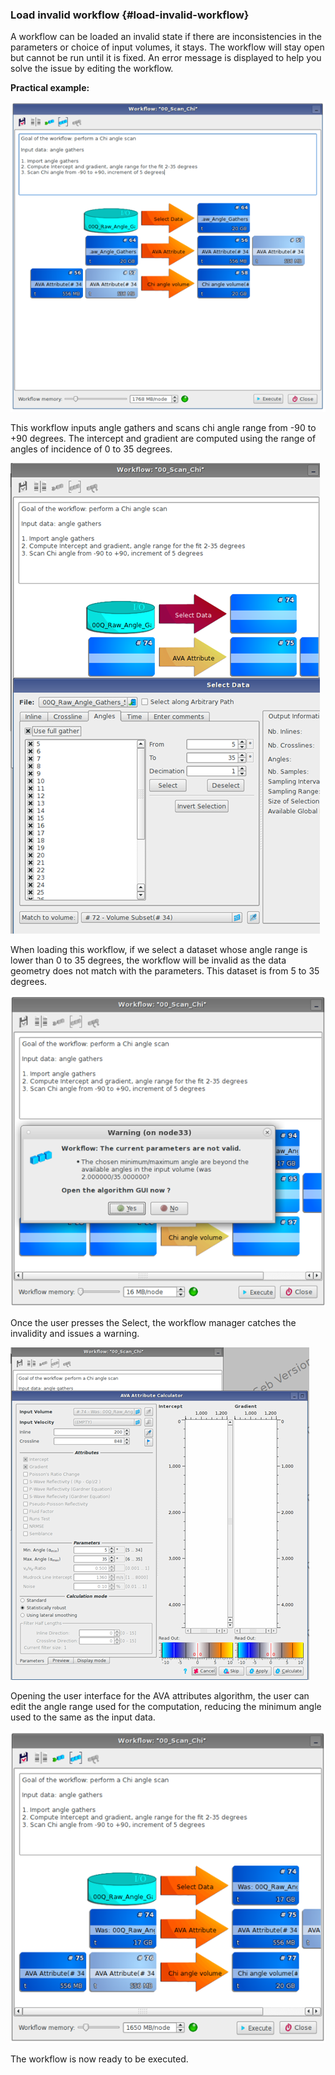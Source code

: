 ### Load invalid workflow {#load-invalid-workflow}

A workflow can be loaded an invalid state if there are inconsistencies in the parameters or choice of input volumes, it stays. The workflow will stay open but cannot be run until it is fixed. An error message is displayed to help you solve the issue by editing the workflow.

**Practical example:**

![](/assets/033_Workflow.png)

This workflow inputs angle gathers and scans chi angle range from -90 to +90 degrees. The intercept and gradient are computed using the range of angles of incidence of 0 to 35 degrees.

![](/assets/034_Workflow.png)

When loading this workflow, if we select a dataset whose angle range is lower than 0 to 35 degrees, the workflow will be invalid as the data geometry does not match with the parameters. This dataset is from 5 to 35 degrees.

![](/assets/035_Workflow.png)

Once the user presses the Select, the workflow manager catches the invalidity and issues a warning.

![](/assets/036_Workflow.png)

Opening the user interface for the AVA attributes algorithm, the user can edit the angle range used for the computation, reducing the minimum angle used to the same as the input data.

![](/assets/037_Workflow.png)

The workflow is now ready to be executed. 

